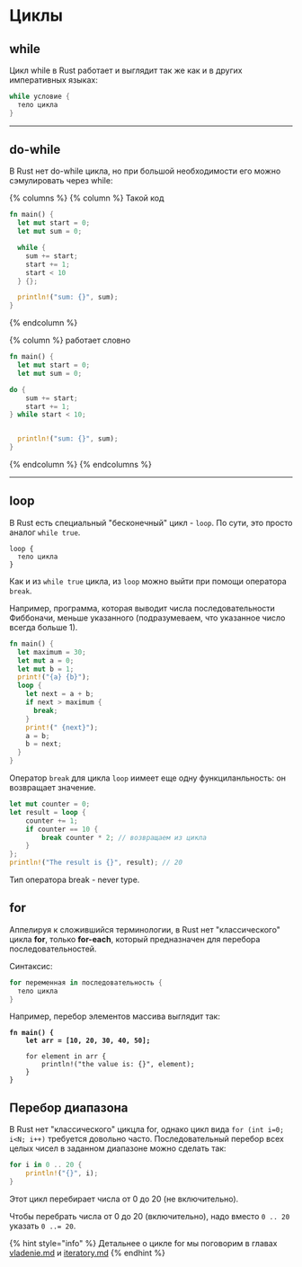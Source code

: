 # Циклы

## while

Цикл while в Rust работает и выглядит так же как и в других императивных языках:

```rust
while условие {
  тело цикла
}
```

***

## do-while

В Rust нет do-while цикла, но при большой необходимости его можно сэмулировать через while:

{% columns %}
{% column %}
Такой код

```rust
fn main() {
  let mut start = 0;
  let mut sum = 0;

  while {
    sum += start;
    start += 1;
    start < 10
  } {};

  println!("sum: {}", sum);
}
```
{% endcolumn %}

{% column %}
работает словно

```rust
fn main() {
  let mut start = 0;
  let mut sum = 0;

do {
    sum += start;
    start += 1;
} while start < 10;


  println!("sum: {}", sum);
}
```
{% endcolumn %}
{% endcolumns %}

***

## loop

В Rust есть специальный "бесконечный" цикл - `loop`. По сути, это просто аналог `while true`.

```
loop {
  тело цикла
}
```

Как и из `while true` цикла, из `loop` можно выйти при помощи оператора `break`.

Например, программа, которая выводит числа последовательности Фиббоначи, меньше указанного (подразумеваем, что указанное число всегда больше 1).

```rust
fn main() {
  let maximum = 30;
  let mut a = 0;
  let mut b = 1;
  print!("{a} {b}");
  loop {
    let next = a + b;
    if next > maximum {
      break;
    }
    print!(" {next}");
    a = b;
    b = next;
  }
}
```

Оператор `break` для цикла `loop` иимеет еще одну функциланльность: он возвращает значение.

```rust
let mut counter = 0;
let result = loop {
    counter += 1;
    if counter == 10 {
        break counter * 2; // возвращаем из цикла
    }
};
println!("The result is {}", result); // 20
```

Тип оператора break - never type.

## for

Аппелируя к сложившийся терминологии, в Rust нет "классического" цикла **for**, только **for-each**, который предназначен для перебора последовательностей.

Синтаксис:

```rust
for переменная in последовательность {
  тело цикла
}
```

Например, перебор элементов массива выглядит так:

<pre class="language-rust"><code class="lang-rust"><strong>fn main() {
</strong><strong>    let arr = [10, 20, 30, 40, 50];
</strong>    
    for element in arr {
        println!("the value is: {}", element);
    }
}
</code></pre>

## Перебор диапазона

В Rust нет "классического" цикцла for, однако цикл вида `for (int i=0; i<N; i++)` требуется довольно часто. Последовательный перебор всех целых чисел в заданном диапазоне можно сделать так:

```rust
for i in 0 .. 20 {
    println!("{}", i);
}
```

Этот цикл перебирает числа от 0 до 20 (не включительно).

Чтобы перебрать числа от 0 до 20 (включительно), надо вместо `0 .. 20` указать `0 ..= 20`.

{% hint style="info" %}
Детальнее о цикле for мы поговорим в главах [vladenie.md](vladenie.md "mention") и [iteratory.md](iteratory.md "mention")
{% endhint %}

